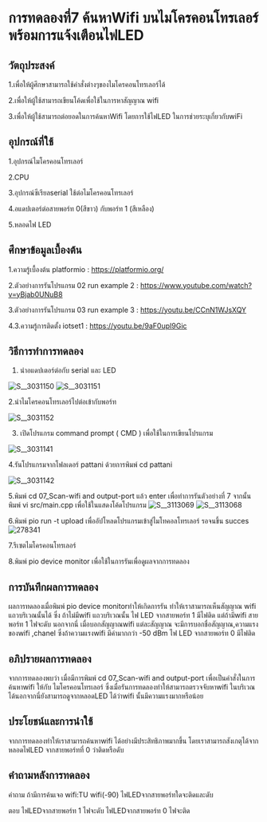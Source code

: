 # การทดลองที่7 ค้นหาWifi บนไมโครคอนโทรเลอร์ พร้อมการแจ้งเตือนไฟLED
## วัตถุประสงค์
  1.เพื่อให้ผู้ศึกษาสามารถใช้คำสั่งต่างๆของไมโครคอนโทรเลอร์ได้

  2.เพื่อให้ผู้ใช้สามารถเขียนโค้ดเพื่อใช้ในการหาสัญญาณ wifi

  3.เพื่อให้ผู้ใช้สามารถต่อยอดในการค้นหาWifi โดยการใช้ไฟLED ในการช่วยระบุเกี่ยวกับwiFi

## อุปกรณ์ที่ใช้
 1.อุปกรณ์ไมโครคอนโทรเลอร์
 
 2.CPU
 
 3.อุปกรณ์ซีเรียลserial ใช้ต่อไมโครคอนโทรเลอร์

 4.อแดปเตอร์ต่อสายพอร์ท 0(สีขาว) กับพอร์ท 1 (สีเหลือง)
 
 5.หลอดไฟ LED

## ศึกษาข้อมูลเบื้องต้น
1.ความรู้เบื้องต้น platformio : https://platformio.org/

2.ตัวอย่างการรันโปรแกรม 02 run example 2 : https://www.youtube.com/watch?v=yBjab0UNuB8

3.ตัวอย่างการรันโปรแกรม 03 run example 3 : https://youtu.be/CCnN1WJsXQY

4.3.ความรู้การติดตั้ง iotset1 : https://youtu.be/9aF0upI9Gic

## วิธีการทำการทดลอง
1. นำอแดปเตอร์ต่อกับ serial และ LED

![S__3031150](https://user-images.githubusercontent.com/80879549/112382607-a3b4c300-8d1e-11eb-8f25-b4c151bdd7f7.jpg)
![S__3031151](https://user-images.githubusercontent.com/80879549/112382614-a6171d00-8d1e-11eb-9780-97809bc434ca.jpg)

 2.นำไมโครคอนโทรเลอร์ไปต่อเข้ากับพอร์ท

![S__3031152](https://user-images.githubusercontent.com/80879549/112382634-ac0cfe00-8d1e-11eb-9446-7249db4ec065.jpg)

 
 3. เปิดโปรแกรม command prompt ( CMD ) เพื่อใช้ในการเขียนโปรแกรม
 
 ![S__3031141](https://user-images.githubusercontent.com/80879549/112360507-fa150800-8d04-11eb-8c65-759c7a793f66.jpg)

 4.รันโปรแกรมจากโฟลเดอร์ pattani ด้วยการพิมพ์ cd pattani
 
 ![S__3031142](https://user-images.githubusercontent.com/80879549/112360559-09945100-8d05-11eb-9b23-7b3a6ae71765.jpg)
 
 5.พิมพ์ cd 07_Scan-wifi and output-port แล้ว enter เพื่อทำการรันตัวอย่างที่ 7 จากนั้น พิมพ์ vi src/main.cpp เพื่อใช้ในแสดงโค้ดโปรแกรม
![S__3113069](https://user-images.githubusercontent.com/80879549/113174056-35b75100-9274-11eb-972d-088de70e92cd.jpg)
![S__3113068](https://user-images.githubusercontent.com/80879549/113174070-3819ab00-9274-11eb-984c-5713ea4790e9.jpg)



6.พิมพ์ pio run -t upload เพื่ออัปโหลดโปรแกรมเข้าสู่ไมโทคอลโทรเลอร์ รอจนขึ้น succes
![278341](https://user-images.githubusercontent.com/80879549/112369281-98599b80-8d0e-11eb-96f7-a5962bb4326e.jpg)

7.รีเซตไมโครคอนโทรเลอร์

8.พิมพ์ pio device monitor เพื่อใช้ในการรันเพื่อดูผลจากการทดลอง

## การบันทึกผลการทดลอง
ผลการทดลองเมื่อพิมพ์ pio device monitorทำให้เกิดการรัน ทำให้เราสามารถเห็นสัญญาณ wifi แถวบริเวณนั้นได้ ซึ่ง
ถ้าไม่มีwifi แถวบริเวณนั้น ไฟ LED จากสายพอร์ท 1 มีไฟติด แต่ถ้ามีwifi สายพอร์ท 1 ไฟจะดับ นอกจากนี่ เมื่อบอกสัญญาณwifi แต่ละสัญญาณ จะมีการบอกชื่อสัญญาณ,ความแรงของwifi ,chanel ซึ่งถ้าความแรงwifi มีค่ามากกว่า -50 dBm ไฟ LED จากสายพอร์ท 0 มีไฟติด

## อภิปรายผลการทดลอง
จากการทดลองพบว่า เมื่อมีการพิมพ์ cd 07_Scan-wifi and output-port เพื่อเป็นคำสั่งในการค้นหาwifi ให้กับ ไมโครคอนโทรเลอร์ ซึ่งเมื่อรันการทดลองทำให้สามารถตรวจจับหาwifi ในบริเวณได้นอกจากนี่ยังสามารถดูจากหลอดLED ได้ว่าwifi นั้นมีความแรงมากหรือน้อย 

## ประโยชน์และการนำใช้
จากการทดลองทำให้เราสามารถค้นหาwifi ได้อย่างมีประสิทธิภาพมากขึ้น โดยเราสามารถสังเกตุได้จากหลอดไฟLED จากสายพอร์ทที่ 0 ว่าติดหรือดับ

## คำถามหลังการทดลอง 
คำถาม ถ้ามีการค้นเจอ wifi:TU wifi(-90) ไฟLEDจากสายพอร์ทใดจะติดและดับ

ตอบ ไฟLEDจากสายพอร์ท 1 ไฟจะดับ  ไฟLEDจากสายพอร์ท 0 ไฟจะติด


